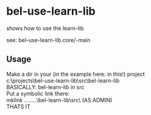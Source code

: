 # bel-use-learn-lib

shows how to use the learn-lib

see: bel-use-learn-lib.core/-main

## Usage

Make a dir in your (in the example here: in this!) project  
c:\projects\bel-use-learn-lib\src\bel-learn-lib  
BASICALLY: bel-learn-lib in src  
Put a symbolic link there:   
mklink ..\..\..\..\bel-learn-lib\src\ (AS ADMIN)  
THATS IT  
